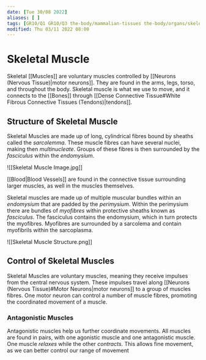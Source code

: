 ```yaml
---
date: [Tue 30/08 2022]
aliases: [ ]
tags: [GR10/Q1 GR10/Q3 the-body/mammalian-tissues the-body/organs/skeletal-system ]
modified: Thu 03/11 2022 08:00
---
```

# Skeletal Muscle
Skeletal [[Muscles]] are voluntary muscles controlled by [[Neurons (Nervous Tissue)|motor neurons]]. They are found in the arms, legs, torso, and throughout the body. Skeletal muscle is what we use to move, and it connects to the [[Bones]] through [[Dense Connective Tissue#White Fibrous Connective Tissues (Tendons)|tendons]]. 

## Structure of Skeletal Muscle
Skeletal Muscles are made up of long, cylindrical fibres bound by sheaths called the *sarcolemma*. These muscle fibres can have several nuclei, making then *multinucleate*. Groups of these fibres is then surrounded by the *fasciculus* within the *endomysium*. 

![[Skeletal Muscle Image.jpg]]

[[Blood|Blood Vessels]] are found in the connective tissue surrounding larger muscles, as well in the muscles themselves.

Skeletal muscles are made up of multiple muscular bundles within an *endomysium* that are padded by the *perimysium*. Within the perimysium there are bundles of *myofibres* within protective sheaths known as *fasciculus*. The fasciculus contains the endomysium, which in turn protects the myofibres. Myofibres are surrounded by a sarcolema and contain myofibrils within the sarcoplasma. 

![[Skeletal Muscle Structure.png]]

## Control of Skeletal Muscles
Skeletal Muscles are voluntary muscles, meaning they receive impulses from the central nervous system. These impulses travel along [[Neurons (Nervous Tissue)#Motor Neurons|motor neurons]] to a group of muscles fibres. One motor neuron can control a number of muscle fibres, promoting the coordinated movement of a muscle. 

### Antagonistic Muscles
Antagonistic muscles help us further coordinate movements. All muscles are found in pairs, with one agonistic muscle and one antagonistic muscle. One muscle *relaxes* while the other *contracts*. This allows fine movement, as we can better control our range of movement
